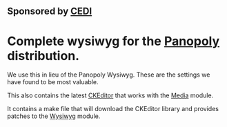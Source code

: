 ## Sponsored by [CEDI](http://cedi.com)

# Complete wysiwyg for the [Panopoly](https://www.drupal.org/project/panopoly) distribution.

We use this in lieu of the Panopoly Wysiwyg. These are the settings we have found to be most valuable.

This also contains the latest [CKEditor](http://ckeditor.com/) that works with the [Media](https://www.drupal.org/project/media) module.

It contains a make file that will download the CKEditor library and provides patches to the [Wysiwyg](https://www.drupal.org/project/wysiwyg) module.
